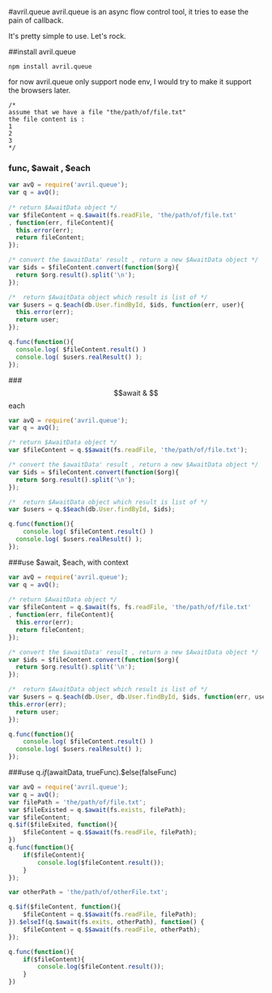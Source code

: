 #avril.queue
avril.queue is an async flow control tool, it tries to ease the pain of callback. 

It's pretty simple to use. Let's rock.

##install avril.queue

```
npm install avril.queue
```

for now avril.queue only support node env, I would try to make it support the browsers later.

```
/*
assume that we have a file "the/path/of/file.txt"
the file content is :
1
2
3
*/
```

###  func, $await , $each
    
```js
var avQ = require('avril.queue');
var q = avQ();
     
/* return $AwaitData object */
var $fileContent = q.$await(fs.readFile, 'the/path/of/file.txt'
, function(err, fileContent){
  this.error(err);
  return fileContent;
});

/* convert the $awaitData' result , return a new $AwaitData object */
var $ids = $fileContent.convert(function($org){
  return $org.result().split('\n');
}); 

/*  return $AwaitData object which result is list of */
var $users = q.$each(db.User.findById, $ids, function(err, user){
  this.error(err);
  return user;
}); 

q.func(function(){
  console.log( $fileContent.result() )
  console.log( $users.realResult() );
});
```
	
###$$await &  $$each

```js
var avQ = require('avril.queue');
var q = avQ();

/* return $AwaitData object */
var $fileContent = q.$$await(fs.readFile, 'the/path/of/file.txt'); 

/* convert the $awaitData' result , return a new $AwaitData object */
var $ids = $fileContent.convert(function($org){
  return $org.result().split('\n');
}); 

/*  return $AwaitData object which result is list of */
var $users = q.$$each(db.User.findById, $ids); 

q.func(function(){
    console.log( $fileContent.result() )
  console.log( $users.realResult() );
});
```

###use $await, $each, with context

```js
var avQ = require('avril.queue');
var q = avQ();
   
/* return $AwaitData object */
var $fileContent = q.$await(fs, fs.readFile, 'the/path/of/file.txt'
, function(err, fileContent){
  this.error(err);
  return fileContent;
});

/* convert the $awaitData' result , return a new $AwaitData object */
var $ids = $fileContent.convert(function($org){
  return $org.result().split('\n');
}); 

/*  return $AwaitData object which result is list of */
var $users = q.$each(db.User, db.User.findById, $ids, function(err, user){
this.error(err);
  return user;
}); 

q.func(function(){
    console.log( $fileContent.result() )
  console.log( $users.realResult() );
});
```

###use q.$if($awaitData, trueFunc).$else(falseFunc) 

```js
var avQ = require('avril.queue');
var q = avQ();
var filePath = 'the/path/of/file.txt';
var $fileExisted = q.$await(fs.exists, filePath);
var $fileContent;
q.$if($fileExited, function(){
	$fileContent = q.$$await(fs.readFile, filePath);
})
q.func(function(){
	if($fileContent){
		console.log($fileContent.result());
	}
});

var otherPath = 'the/path/of/otherFile.txt';

q.$if($fileContent, function(){
	$fileContent = q.$$await(fs.readFile, filePath);
}).$elseIf(q.$await(fs.exits, otherPath), function() {
	$fileContent = q.$$await(fs.readFile, otherPath);
});

q.func(function(){
	if($fileContent){
		console.log($fileContent.result());
	}
})

```
